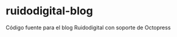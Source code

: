ruidodigital-blog
=================

Código fuente para el blog Ruidodigital con soporte de Octopress
